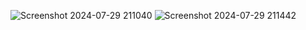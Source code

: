 ![Screenshot 2024-07-29 211040](https://github.com/user-attachments/assets/ecae7f2f-fef4-4d3d-b861-c913b279bb15)
![Screenshot 2024-07-29 211442](https://github.com/user-attachments/assets/9b880c52-c677-46d3-a938-bf57aa5fcf43)
